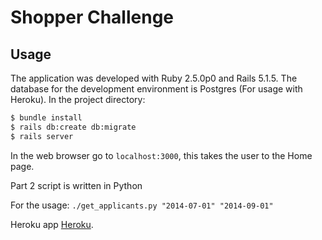 Shopper Challenge
=================

## Usage

The application was developed with Ruby 2.5.0p0 and Rails 5.1.5. The database for the development environment is Postgres (For usage with Heroku).  In the project directory:

```bash
$ bundle install
$ rails db:create db:migrate
$ rails server
```
In the web browser go to `localhost:3000`, this takes the user to the Home page.


Part 2 script is written in Python

For the usage: `./get_applicants.py "2014-07-01" "2014-09-01"`

Heroku app [Heroku](https://shopper-challege-mzellhuber.herokuapp.com/).